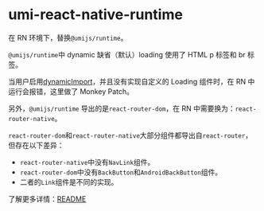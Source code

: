 # umi-react-native-runtime

在 RN 环境下，替换`@umijs/runtime`。

`@umijs/runtime`中 dynamic 缺省（默认）loading 使用了 HTML p 标签和 br 标签。

当用户启用[dynamicImport](https://umijs.org/config#dynamicimport)，并且没有实现自定义的 Loading 组件时，在 RN 中运行会报错，这里做了 Monkey Patch。

另外，`@umijs/runtime` 导出的是`react-router-dom`，在 RN 中需要换为：`react-router-native`。

`react-router-dom`和`react-router-native`大部分组件都导出自`react-router`，但存在以下差异：

- `react-router-native`中没有`NavLink`组件。
- `react-router-dom`中没有`BackButton`和`AndroidBackButton`组件。
- 二者的`Link`组件是不同的实现。

了解更多详情：[README](https://github.com/xuyuanxiang/umi-react-native#readme)
